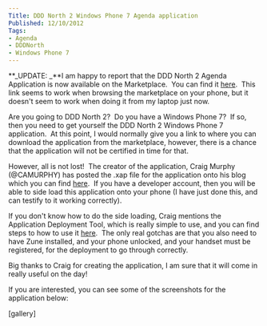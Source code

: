 ```yaml
---
Title: DDD North 2 Windows Phone 7 Agenda application
Published: 12/10/2012
Tags:
- Agenda
- DDDNorth
- Windows Phone 7
---
```


**_UPDATE: _**I am happy to report that the DDD North 2 Agenda Application is now available on the Marketplace.  You can find it [here](http://windowsphone.com/s?appid=7364a248-8439-4795-b276-809f00af9775).  This link seems to work when browsing the marketplace on your phone, but it doesn't seem to work when doing it from my laptop just now.

Are you going to DDD North 2?  Do you have a Windows Phone 7?  If so, then you need to get yourself the DDD North 2 Windows Phone 7 application.  At this point, I would normally give you a link to where you can download the application from the marketplace, however, there is a chance that the application will not be certified in time for that.

However, all is not lost!  The creator of the application, Craig Murphy (@CAMURPHY) has posted the .xap file for the application onto his blog which you can find [here](http://www.craigmurphy.com/blog/?p=2324).  If you have a developer account, then you will be able to side load this application onto your phone (I have just done this, and can testify to it working correctly).

If you don't know how to do the side loading, Craig mentions the Application Deployment Tool, which is really simple to use, and you can find steps to how to use it [here](http://msdn.microsoft.com/en-us/library/windowsphone/develop/ff769512(v=vs.92).aspx).  The only real gotchas are that you also need to have Zune installed, and your phone unlocked, and your handset must be registered, for the deployment to go through correctly.

Big thanks to Craig for creating the application, I am sure that it will come in really useful on the day!

If you are interested, you can see some of the screenshots for the application below:

[gallery]
